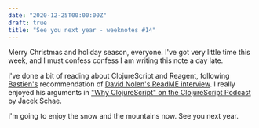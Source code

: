 ```yaml
---
date: "2020-12-25T00:00:00Z"
draft: true
title: "See you next year - weeknotes #14"
---
```


Merry Christmas and holiday season, everyone. I've got very little time this week, and I must confess confess I am writing this note a day late.

I've done a bit of reading about ClojureScript and Reagent, following
[Bastien's](https://bzg.fr/) recommendation of [David Nolen's ReadME interview](https://github.com/readme/david-nolen). I really enjoyed his arguments in ["Why ClojureScript" on the ClojureScript Podcast](https://overcast.fm/+R1c3vsXWA) by Jacek Schae.

I'm going to enjoy the snow and the mountains now. See you next year.
